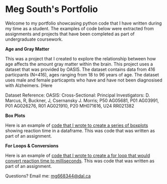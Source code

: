 # Meg South's Portfolio

Welcome to my portfolio showcasing python code that I have written during my time as a student. The examples of code below were extracted from assignments and projects that have been completed as part of undergraduate coursework. 

**Age and Gray Matter**

This was a project that I created to explore the relationship between how age affects the amount gray matter within the brain. This project uses  a dataset that was provided by OASIS. The dataset contains data from 416 particpants (N=416), ages ranging from 18 to 96 years of age. The dataset uses male and female particapnts who have and have not been diagnosised with Alzheimers. [Here 

Dataset Reference: OASIS: Cross-Sectional: Principal Investigators: D. Marcus, R, Buckner, J, Csernansky J. Morris; P50 AG05681, P01 AG03991, P01 AG026276, R01 AG021910, P20 MH071616, U24 RR021382


**Box Plots**

Here is an example of [code that I wrote to create a series of boxplots](boxplot.md) showing reaction time in a dataframe. This was code that was written as part of an assignment.

**For Loops & Conversions**

Here is an example of [code that I wrote to create a for loop that would convert reaction time to milliseconds](rt_for_loop.md). This was code that was written as part of an assignment.


















Questions? Email me:
[mg668344@dal.ca](mailto:mg668344@dal.ca)
